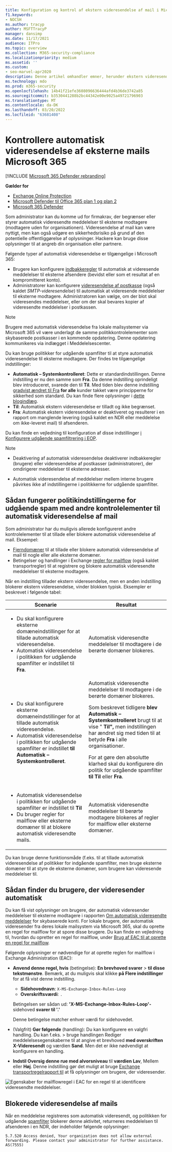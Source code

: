 ```yaml
---
title: Konfiguration og kontrol af ekstern videresendelse af mail i Microsoft 365.
f1.keywords:
- NOCSH
ms.author: tracyp
author: MSFTTracyP
manager: dansimp
ms.date: 11/17/2021
audience: ITPro
ms.topic: overview
ms.collection: M365-security-compliance
ms.localizationpriority: medium
ms.assetid: ''
ms.custom:
- seo-marvel-apr2020
description: Denne artikel omhandler emner, herunder ekstern videresendelse af mail, automatisk videresendelse, 5.7.520 Adgang nægtet meddelelser, deaktivering af ekstern videresendelse, "Din administrator har deaktiveret ekstern videresendelse"-meddelelser samt politikken for udgående uønsket post.
ms.technology: mdo
ms.prod: m365-security
ms.openlocfilehash: 14b41f21efe3608096636444afd4b36de3742a85
ms.sourcegitcommit: b3530441288b2bc44342e00e9025a49721796903
ms.translationtype: MT
ms.contentlocale: da-DK
ms.lasthandoff: 03/20/2022
ms.locfileid: "63681408"
---
```

# <a name="control-automatic-external-email-forwarding-in-microsoft-365"></a>Kontrollere automatisk videresendelse af eksterne mails Microsoft 365

[!INCLUDE [Microsoft 365 Defender rebranding](../includes/microsoft-defender-for-office.md)]

**Gælder for**
- [Exchange Online Protection](exchange-online-protection-overview.md)
- [Microsoft Defender til Office 365 plan 1 og plan 2](defender-for-office-365.md)
- [Microsoft 365 Defender](../defender/microsoft-365-defender.md)

Som administrator kan du komme ud for firmakrav, der begrænser eller styrer automatisk videresendte meddelelser til eksterne modtagere (modtagere uden for organisationen). Videresendelse af mail kan være nyttigt, men kan også udgøre en sikkerhedsrisiko på grund af den potentielle offentliggørelse af oplysninger. Hackere kan bruge disse oplysninger til at angreb din organisation eller partnere.

Følgende typer af automatisk videresendelse er tilgængelige i Microsoft 365:

- Brugere kan konfigurere [indbakkeregler](https://support.microsoft.com/office/c24f5dea-9465-4df4-ad17-a50704d66c59) til automatisk at videresende meddelelser til eksterne afsendere (bevidst eller som et resultat af en kompromitteret konto).
- Administratorer kan konfigurere [videresendelse af postkasse](/exchange/recipients-in-exchange-online/manage-user-mailboxes/configure-email-forwarding) (også kaldet _SMTP-videresendelse_) til automatisk at videresende meddelelser til eksterne modtagere. Administratoren kan vælge, om der blot skal videresendes meddelelser, eller om der skal bevares kopier af videresendte meddelelser i postkassen.

> [!NOTE]
> Brugere med automatisk videresendelse fra lokale mailsystemer via Microsoft 365 vil være underlagt de samme politikkontrolelementer som skybaserede postkasser i en kommende opdatering. Denne opdatering kommunikeres via indlægget i Meddelelsescenter.

Du kan bruge politikker for udgående spamfilter til at styre automatisk videresendelse til eksterne modtagere. Der findes tre tilgængelige indstillinger:

- **Automatisk – Systemkontrolleret**: Dette er standardindstillingen. Denne indstilling er nu den samme som **Fra**. Da denne indstilling oprindeligt blev introduceret, svarede den til **Til**. Med tiden blev denne indstilling [gradvist ændret til Fra](secure-by-default.md) **for alle** kunder takket være principperne for sikkerhed som standard. Du kan finde flere oplysninger i [dette blogindlæg](https://techcommunity.microsoft.com/t5/exchange-team-blog/all-you-need-to-know-about-automatic-email-forwarding-in/ba-p/2074888). 
- **Til**: Automatisk ekstern videresendelse er tilladt og ikke begrænset.
- **Fra**: Automatisk ekstern videresendelse er deaktiveret og resulterer i en rapport om manglende levering (også kaldet en NDR eller meddelelse om ikke-leveret mail) til afsenderen.

Du kan finde en vejledning til konfiguration af disse indstillinger [i Konfigurere udgående spamfiltrering i EOP](configure-the-outbound-spam-policy.md).

> [!NOTE]
>
> - Deaktivering af automatisk videresendelse deaktiverer indbakkeregler (brugere) eller videresendelse af postkasser (administratorer), der omdirigerer meddelelser til eksterne adresser.
>
> - Automatisk videresendelse af meddelelser mellem interne brugere påvirkes ikke af indstillingerne i politikkerne for udgående spamfilter.


## <a name="how-the-outbound-spam-filter-policy-settings-work-with-other-automatic-email-forwarding-controls"></a>Sådan fungerer politikindstillingerne for udgående spam med andre kontrolelementer til automatisk videresendelse af mail

Som administrator har du muligvis allerede konfigureret andre kontrolelementer til at tillade eller blokere automatisk videresendelse af mail. Eksempel:

- [Fjerndomæner](/exchange/mail-flow-best-practices/remote-domains/remote-domains) til at tillade eller blokere automatisk videresendelse af mail til nogle eller alle eksterne domæner.
- Betingelser og handlinger i Exchange [regler for mailflow](/exchange/security-and-compliance/mail-flow-rules/mail-flow-rules) (også kaldet transportregler) til at registrere og blokere automatisk videresendte meddelelser til eksterne modtagere.

Når en indstilling tillader ekstern videresendelse, men en anden indstilling blokerer ekstern videresendelse, vinder blokken typisk. Eksempler er beskrevet i følgende tabel:

|Scenarie|Resultat|
|---|---|
|<ul><li>Du skal konfigurere eksterne domæneindstillinger for at tillade automatisk videresendelse.</li><li>Automatisk videresendelse i politikken for udgående spamfilter er indstillet til **Fra**.</li></ul>|Automatisk videresendte meddelelser til modtagere i de berørte domæner blokeres.|
|<ul><li>Du skal konfigurere eksterne domæneindstillinger for at tillade automatisk videresendelse.</li><li>Automatisk videresendelse i politikken for udgående spamfilter er indstillet **til Automatisk – Systemkontrolleret**.</li></ul>|Automatisk videresendte meddelelser til modtagere i de berørte domæner blokeres. <p> Som beskrevet tidligere **blev Automatisk – Systemkontrolleret** brugt til at vise " **Til",** men indstillingen har ændret sig med tiden til at betyde **Fra** i alle organisationer. <p> For at gøre den absolutte klarhed skal du konfigurere din politik for udgående spamfilter **til Til** eller **Fra**.|
|<ul><li>Automatisk videresendelse i politikken for udgående spamfilter er indstillet til **Til**</li><li>Du bruger regler for mailflow eller eksterne domæner til at blokere automatisk videresendte mails.</li></ul>|Automatisk videresendte meddelelser til berørte modtagere blokeres af regler for mailflow eller eksterne domæner.|

Du kan bruge denne funktionsmåde (f.eks. til at tillade automatisk videresendelse af politikker for indgående spamfilter, men bruge eksterne domæner til at styre de eksterne domæner, som brugere kan videresende meddelelser til.

## <a name="how-to-find-users-that-are-automatically-forwarding"></a>Sådan finder du brugere, der videresender automatisk

Du kan få vist oplysninger om brugere, der automatisk videresender meddelelser til eksterne modtagere i rapporten [Om automatisk videresendte meddelelser](/exchange/monitoring/mail-flow-reports/mfr-auto-forwarded-messages-report) for skybaserede konti. For lokale brugere, der automatisk videresender fra deres lokale mailsystem via Microsoft 365, skal du oprette en regel for mailflow for at spore disse brugere. Du kan finde en vejledning til, hvordan du opretter en regel for mailflow, under [Brug af EAC til at oprette en regel for mailflow](/exchange/security-and-compliance/mail-flow-rules/manage-mail-flow-rules#use-the-eac-to-create-a-mail-flow-rule).

Følgende oplysninger er nødvendige for at oprette reglen for mailflow i Exchange Administration (EAC):

- **Anvend denne regel, hvis** (betingelse): **En brevhoved svarer** \> **til disse tekstmønstre**. Bemærk, at du muligvis skal klikke **på Flere indstillinger** for at få vist denne indstilling.
  - **Sidehovednavn**: `X-MS-Exchange-Inbox-Rules-Loop`
  - **Overskriftsværdi**: `.`

  Betingelsen ser sådan ud: **'X-MS-Exchange-Inbox-Rules-Loop'-** sidehoved **svarer til '.'**

  Denne betingelse matcher enhver værdi for sidehovedet.

- (Valgfrit) **Gør følgende** (handling): Du kan konfigurere en valgfri handling. Du kan f.eks.  \> bruge handlingen Rediger meddelelsesegenskaberne til at angive et brevhoved **med overskriften** **X-Videresendt** og værdien **Sand**. Men det er ikke nødvendigt at konfigurere en handling.
- **Indstil Oversig denne rue med alvorsniveau** til **værdien Lav**, Mellem eller **Høj**.  Denne indstilling gør det muligt at bruge [Exchange transportregelrapport til](view-email-security-reports.md#exchange-transport-rule-report) at få oplysninger om brugere, der videresender.

![Egenskaber for mailflowregel i EAC for en regel til at identificere videresendte meddelelser.](../../media/mail-flow-rule-for-forwarded-messages.png)

## <a name="blocked-email-forwarding-messages"></a>Blokerede videresendelse af mails

Når en meddelelse registreres som automatisk videresendt, og politikken for udgående [spamfilter](configure-the-outbound-spam-policy.md) blokerer denne  aktivitet, returneres meddelelsen til afsenderen i en NDR, der indeholder følgende oplysninger:

`5.7.520 Access denied, Your organization does not allow external forwarding. Please contact your administrator for further assistance. AS(7555)`
